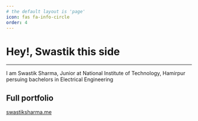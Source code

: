 ```yaml
---
# the default layout is 'page'
icon: fas fa-info-circle
order: 4
---
```

# Hey!, Swastik this side
----
I am Swastik Sharma, Junior at National Institute of Technology, Hamirpur persuing bachelors in Electrical Engineering

## Full portfolio
[swastiksharma.me](https://swastiksharma.me)
